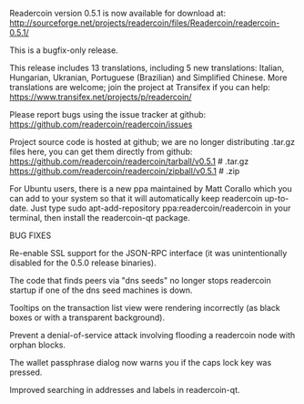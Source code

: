 Readercoin version 0.5.1 is now available for download at:
http://sourceforge.net/projects/readercoin/files/Readercoin/readercoin-0.5.1/

This is a bugfix-only release.

This release includes 13 translations, including 5 new translations:
Italian, Hungarian, Ukranian, Portuguese (Brazilian) and Simplified Chinese.
More translations are welcome; join the project at Transifex if you can help:
https://www.transifex.net/projects/p/readercoin/

Please report bugs using the issue tracker at github:
https://github.com/readercoin/readercoin/issues

Project source code is hosted at github; we are no longer
distributing .tar.gz files here, you can get them
directly from github:
https://github.com/readercoin/readercoin/tarball/v0.5.1  # .tar.gz
https://github.com/readercoin/readercoin/zipball/v0.5.1  # .zip

For Ubuntu users, there is a new ppa maintained by Matt Corallo which
you can add to your system so that it will automatically keep
readercoin up-to-date.  Just type
sudo apt-add-repository ppa:readercoin/readercoin
in your terminal, then install the readercoin-qt package.


BUG FIXES

Re-enable SSL support for the JSON-RPC interface (it was unintentionally
disabled for the 0.5.0 release binaries).

The code that finds peers via "dns seeds" no longer stops readercoin startup
if one of the dns seed machines is down.

Tooltips on the transaction list view were rendering incorrectly (as black boxes
or with a transparent background).

Prevent a denial-of-service attack involving flooding a readercoin node with
orphan blocks.

The wallet passphrase dialog now warns you if the caps lock key was pressed.

Improved searching in addresses and labels in readercoin-qt.
